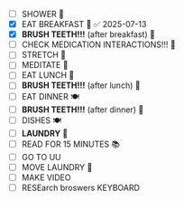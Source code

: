 - [ ] SHOWER 🚿
- [x] EAT BREAKFAST 🍳 ✅ 2025-07-13
- [x] **BRUSH TEETH!!!** (after breakfast) 🦷
- [ ] CHECK MEDICATION INTERACTIONS!!! 💊
- [ ] STRETCH 🤸
- [ ] MEDITATE 🧘
- [ ] EAT LUNCH 🥪
- [ ] **BRUSH TEETH!!!** (after lunch) 🦷
- [ ] EAT DINNER 🍽️
- [ ] **BRUSH TEETH!!!** (after dinner) 🦷
- [ ] DISHES 🍽️
- [ ] **LAUNDRY** 👕
- [ ] READ FOR 15 MINUTES 📚
- [ ] GO TO UU
- [ ] MOVE LAUNDRY 🧺
- [ ] MAKE VIDEO
- [ ] RESEarch broswers  KEYBOARD
